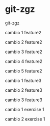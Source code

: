 # git-zgz
git-zgz


cambio 1 feature2

cambio 2 feature2

cambio 3 feature2

cambio 4 feature2

cambio 5 feature2

cambio 1 feature3

cambio 2 feature3

cambio 3 feature3

cambio 1 exercise 1

cambio 2 exercise 1